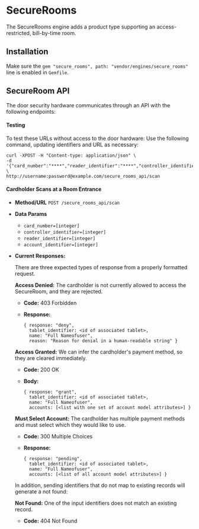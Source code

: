 # SecureRooms

The SecureRooms engine adds a product type supporting an access-restricted,
bill-by-time room.

## Installation

Make sure the `gem "secure_rooms", path: "vendor/engines/secure_rooms"`
line is enabled in `Gemfile`.

## SecureRoom API
The door security hardware communicates through an API with the following endpoints:

#### Testing

To test these URLs without access to the door hardware: Use the following command, updating identifiers and URL as necessary:

```
curl -XPOST -H "Content-type: application/json" \
-d '{"card_number":"****","reader_identifier":"****","controller_identifier":"****","account_identifier":"****"}' \
http://username:password@example.com/secure_rooms_api/scan
```

#### Cardholder Scans at a Room Entrance

* **Method/URL**
  `POST /secure_rooms_api/scan`

* **Data Params**

  * `card_number=[integer]`
  * `controller_identifier=[integer]`
  * `reader_identifier=[integer]`
  * `account_identifier=[integer]`

* **Current Responses:**

  There are three expected types of response from a properly formatted request.

  **Access Denied:** The cardholder is not currently allowed to access the SecureRoom, and they are rejected.

  * **Code:** 403 Forbidden
  * **Response:**

      ```
      { response: "deny",
        tablet_identifier: <id of associated tablet>,
        name: "Full Nameofuser",
        reason: "Reason for denial in a human-readable string" }
      ```

  **Access Granted:** We can infer the cardholder's payment method, so they are cleared immediately.

  * **Code:** 200 OK
  * **Body:**

      ```
      { response: "grant",
        tablet_identifier: <id of associated tablet>,
        name: "Full Nameofuser",
        accounts: [<list with one set of account model attributes>] }
      ```

  **Must Select Account:** The cardholder has multiple payment methods and must select which they would like to use.

  * **Code:** 300 Multiple Choices
  * **Response:**

      ```
      { response: "pending",
        tablet_identifier: <id of associated tablet>,
        name: "Full Nameofuser",
        accounts: [<list of all account model attributes>] }
      ```

  In addition, sending identifiers that do not map to existing records will generate a not found:

  **Not Found:** One of the input identifiers does not match an existing record.

  * **Code:** 404 Not Found

